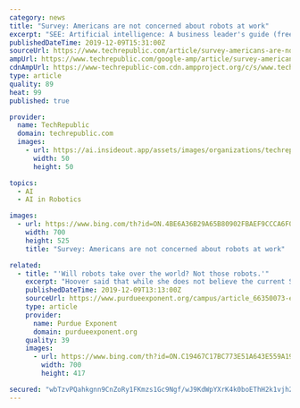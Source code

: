 ```yaml
---
category: news
title: "Survey: Americans are not concerned about robots at work"
excerpt: "SEE: Artificial intelligence: A business leader's guide (free PDF) While that may be the case, demographics play a key role in Americans' perception of robots in the workplace, said Tara Chklovski, founder and CEO of Technovation, a global technology education nonprofit aimed at empowering girls in low-income communities. Technovation ..."
publishedDateTime: 2019-12-09T15:31:00Z
sourceUrl: https://www.techrepublic.com/article/survey-americans-are-not-concerned-about-robots-at-work/
ampUrl: https://www.techrepublic.com/google-amp/article/survey-americans-are-not-concerned-about-robots-at-work/
cdnAmpUrl: https://www-techrepublic-com.cdn.ampproject.org/c/s/www.techrepublic.com/google-amp/article/survey-americans-are-not-concerned-about-robots-at-work/
type: article
quality: 89
heat: 99
published: true

provider:
  name: TechRepublic
  domain: techrepublic.com
  images:
    - url: https://ai.insideout.app/assets/images/organizations/techrepublic.com-50x50.jpg
      width: 50
      height: 50

topics:
  - AI
  - AI in Robotics

images:
  - url: https://www.bing.com/th?id=ON.4BE6A36B29A65B80902FBAEF9CCCA6F0
    width: 700
    height: 525
    title: "Survey: Americans are not concerned about robots at work"

related:
  - title: "'Will robots take over the world? Not those robots.'"
    excerpt: "Hoover said that while she does not believe the current Starship robots will replace delivery workers, future innovations might. She referenced movies like ‘Star Wars’ and ‘Artificial Intelligence,’ which feature sci-fi technologies. “I do worry about that with technologies — taking away human positions,” she said. “People need ..."
    publishedDateTime: 2019-12-09T13:13:00Z
    sourceUrl: https://www.purdueexponent.org/campus/article_66350073-eeae-5241-aa43-14abca9624ec.html
    type: article
    provider:
      name: Purdue Exponent
      domain: purdueexponent.org
    quality: 39
    images:
      - url: https://www.bing.com/th?id=ON.C19467C17BC773E51A643E559A19F440
        width: 700
        height: 417

secured: "wbTzvPQahkgnn9CnZoRy1FKmzs1Gc9Ngf/wJ9KdWpYXrK4k0boEThH2k1vjh2JDANDtWOaRVeqStpTa6SEU1xyH4qNI24tzc4TYxf89sxzlOrSUMJ5Y/tzmlPhPwWvve9bT9Lnkcr6Cgsvy2DkDEGiJOkiDLWLFY64lazqyM58S9ZvUlCyikfK0YA3QsUDEbv6VF7vRpZrbYEpj0E2zagxZ9bO86kfnCeIh+mqpkO546tWgi3qaSSz13EjDXrXuITfGhP4DAaRdPSK9LIa+b9g==;raiyBWYPUv+t7VCbsmLSRA=="
---
```


